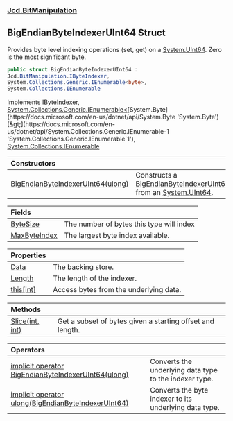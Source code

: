 ### [Jcd.BitManipulation](Jcd.BitManipulation.md 'Jcd.BitManipulation')

## BigEndianByteIndexerUInt64 Struct

Provides byte level indexing operations (set, get) on
a [System.UInt64](https://docs.microsoft.com/en-us/dotnet/api/System.UInt64 'System.UInt64'). Zero is the most
significant byte.

```csharp
public struct BigEndianByteIndexerUInt64 :
Jcd.BitManipulation.IByteIndexer,
System.Collections.Generic.IEnumerable<byte>,
System.Collections.IEnumerable
```

Implements [IByteIndexer](Jcd.BitManipulation.IByteIndexer.md 'Jcd.BitManipulation.IByteIndexer'), [System.Collections.Generic.IEnumerable&lt;](https://docs.microsoft.com/en-us/dotnet/api/System.Collections.Generic.IEnumerable-1 'System.Collections.Generic.IEnumerable`1')[System.Byte](https://docs.microsoft.com/en-us/dotnet/api/System.Byte 'System.Byte')[&gt;](https://docs.microsoft.com/en-us/dotnet/api/System.Collections.Generic.IEnumerable-1 'System.Collections.Generic.IEnumerable`1'), [System.Collections.IEnumerable](https://docs.microsoft.com/en-us/dotnet/api/System.Collections.IEnumerable 'System.Collections.IEnumerable')

| Constructors                                                                                                                                                                                                |                                                                                                                                                                                                                                                   |
|:------------------------------------------------------------------------------------------------------------------------------------------------------------------------------------------------------------|:--------------------------------------------------------------------------------------------------------------------------------------------------------------------------------------------------------------------------------------------------|
| [BigEndianByteIndexerUInt64(ulong)](Jcd.BitManipulation.BigEndianByteIndexerUInt64.BigEndianByteIndexerUInt64(ulong).md 'Jcd.BitManipulation.BigEndianByteIndexerUInt64.BigEndianByteIndexerUInt64(ulong)') | Constructs a [BigEndianByteIndexerUInt64](Jcd.BitManipulation.BigEndianByteIndexerUInt64.md 'Jcd.BitManipulation.BigEndianByteIndexerUInt64') from an [System.UInt64](https://docs.microsoft.com/en-us/dotnet/api/System.UInt64 'System.UInt64'). |

| Fields                                                                                                                                       |                                          |
|:---------------------------------------------------------------------------------------------------------------------------------------------|:-----------------------------------------|
| [ByteSize](Jcd.BitManipulation.BigEndianByteIndexerUInt64.ByteSize.md 'Jcd.BitManipulation.BigEndianByteIndexerUInt64.ByteSize')             | The number of bytes this type will index |
| [MaxByteIndex](Jcd.BitManipulation.BigEndianByteIndexerUInt64.MaxByteIndex.md 'Jcd.BitManipulation.BigEndianByteIndexerUInt64.MaxByteIndex') | The largest byte index available.        |

| Properties                                                                                                                          |                                        |
|:------------------------------------------------------------------------------------------------------------------------------------|:---------------------------------------|
| [Data](Jcd.BitManipulation.BigEndianByteIndexerUInt64.Data.md 'Jcd.BitManipulation.BigEndianByteIndexerUInt64.Data')                | The backing store.                     |
| [Length](Jcd.BitManipulation.BigEndianByteIndexerUInt64.Length.md 'Jcd.BitManipulation.BigEndianByteIndexerUInt64.Length')          | The length of the indexer.             |
| [this[int]](Jcd.BitManipulation.BigEndianByteIndexerUInt64.this[int].md 'Jcd.BitManipulation.BigEndianByteIndexerUInt64.this[int]') | Access bytes from the underlying data. |

| Methods                                                                                                                                              |                                                           |
|:-----------------------------------------------------------------------------------------------------------------------------------------------------|:----------------------------------------------------------|
| [Slice(int, int)](Jcd.BitManipulation.BigEndianByteIndexerUInt64.Slice(int,int).md 'Jcd.BitManipulation.BigEndianByteIndexerUInt64.Slice(int, int)') | Get a subset of bytes given a starting offset and length. |

| Operators                                                                                                                                                                                                                                                                                    |                                                        |
|:---------------------------------------------------------------------------------------------------------------------------------------------------------------------------------------------------------------------------------------------------------------------------------------------|:-------------------------------------------------------|
| [implicit operator BigEndianByteIndexerUInt64(ulong)](Jcd.BitManipulation.BigEndianByteIndexerUInt64.op_ImplicitJcd.BitManipulation.BigEndianByteIndexerUInt64(ulong).md 'Jcd.BitManipulation.BigEndianByteIndexerUInt64.op_Implicit Jcd.BitManipulation.BigEndianByteIndexerUInt64(ulong)') | Converts the underlying data type to the indexer type. |
| [implicit operator ulong(BigEndianByteIndexerUInt64)](Jcd.BitManipulation.BigEndianByteIndexerUInt64.op_Implicitulong(Jcd.BitManipulation.BigEndianByteIndexerUInt64).md 'Jcd.BitManipulation.BigEndianByteIndexerUInt64.op_Implicit ulong(Jcd.BitManipulation.BigEndianByteIndexerUInt64)') | Converts the byte indexer to its underlying data type. |
